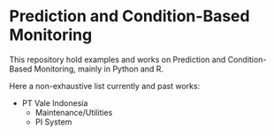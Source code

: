 # Prediction and Condition-Based Monitoring

This repository hold examples and works on Prediction and Condition-Based Monitoring, mainly in Python and R.

Here a non-exhaustive list currently and past works:

- PT Vale Indonesia
    + Maintenance/Utilities
    + PI System
